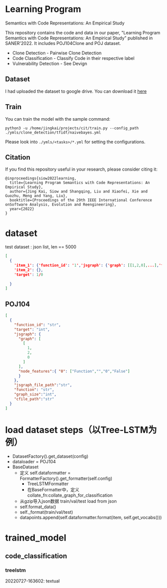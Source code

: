 # Learning Program
Semantics with Code Representations: An Empirical Study

This repository contains the code and data in our paper, "Learning Program
Semantics with Code Representations: An Empirical Study"
published in SANER'2022. It includes POJ104Clone and POJ dataset. 

* Clone Detection - Pairwise Clone Detection
* Code Classification - Classify Code in their respective label
* Vulnerability Detection - See Devign

## Dataset

I had uploaded the dataset to google drive. You can download it [here](https://drive.google.com/file/d/1U4xQnrbym8T8QjGzTRIqqPdx7VwPP3H2/view?usp=sharing)

## Train

You can train the model with the sample command:
```shell script
python3 -u /home/jingkai/projects/cit/train.py --config_path ./ymls/clone_detection/tfidf/naivebayes.yml
```
Please look into `./ymls/<tasks>/*.yml` for setting the configurations.

## Citation
If you find this repository useful in your research, please consider citing it:
```
@inproceedings{siow2022learning,
  title={Learning Program Semantics with Code Representations: An Empirical Study},
  author={Jing Kai, Siow and Shangqing, Liu and Xiaofei, Xie and Guozhu, Meng and Yang, Liu},
  booktitle={Proceedings of the 29th IEEE International Conference onSoftware Analysis, Evolution and Reengineering},
  year={2022}
}
```


# dataset
test dataset : json list, len == 5000
```json
[
  {
    'item_1': {'function_id': '1','jsgraph': {'graph': [[1,2,0],...],'function': ''}},
    'item_2': {},
    'target': 1/0
    
  }
]
```

## POJ104

```json
[
  {
    "function_id": "str",
    "target": "int",
    "jsgraph": {
      "graph": [
        [
          1,
          2,
          0
        ]
      ],
      "node_features":{ "0": ["Function","","0","False"]
      }
    },
    "jsgraph_file_path":"str",
    "function": "str",
    "graph_size":"int",
    "cfile_path":"str"
  }
]
```

# load dataset steps（以Tree-LSTM为例）
* DatasetFactory().get_dataset(config)
* dataloader = POJ104
* BaseDataset
  * 定义 self.dataformatter = FormatterFactory().get_formatter(self.config)
    * TreeLSTMFormatter
    * 在BaseFormatter中，定义collate_fn:collate_graph_for_classification
  * 从gzip导入json数据 train/val/test load from json
  * self.format_data()
  * self._format(train/val/test)
  * datapoints.append(self.dataformatter.format(item, self.get_vocabs()))

# trained_model
## code_classification
### treelstm
20220727-163602: textual